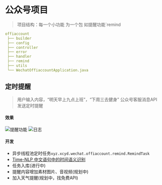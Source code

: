 # 公众号项目

> 项目结构：每一个小功能 为一个包 如提醒功能`remind
```yaml
offiaccount
 ├── builder
 ├── config
 ├── controller
 ├── error
 ├── handler
 ├── remind
 ├── utils
 └── WechatOffiaccountApplication.java
```
## 定时提醒
> 用户输入内容，“明天早上九点上班”，“下周三去健身”
> 公众号客服消息API发送定时提醒

#### 效果
![提醒功能](https://cdn.nlark.com/yuque/0/2021/png/21736685/1627549274851-0406fa4e-2f9f-48e9-a93d-49129f6b2a89.png)
![日志](https://cdn.nlark.com/yuque/0/2021/png/21736685/1627549456543-8b98f78e-4930-4660-bdbd-12adb107c104.png)

#### 开发
- 异步线程池定时任务`xyz.xcyd.wechat.offiaccount.remind.RemindTask`
- [Time-NLP 中文语句中的时间语义识别](https://github.com/shinyke/Time-NLP)
- 任务入库(进行中)
- 提醒内容增加素材图片、音视频(规划中)
- 加入天气提醒(规划中，找免费API)

